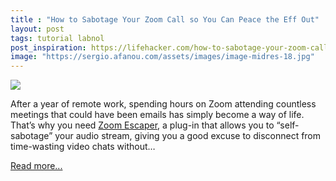 ```yaml
---
title : "How to Sabotage Your Zoom Call so You Can Peace the Eff Out"
layout: post
tags: tutorial labnol
post_inspiration: https://lifehacker.com/how-to-sabotage-your-zoom-call-so-you-can-peace-the-eff-1846635244
image: "https://sergio.afanou.com/assets/images/image-midres-18.jpg"
---
```


<img src="https://i.kinja-img.com/gawker-media/image/upload/s--rck2jBN8--/c_fit,fl_progressive,q_80,w_636/detorznjjfiaq39kniwz.jpg" /><p>After a year of remote work, spending hours on Zoom attending countless meetings that could have been emails has simply become a way of life. That’s why you need <a href="https://zoomescaper.com/" target="_blank" rel="noopener noreferrer">Zoom Escaper</a>, a plug-in that allows you to “self-sabotage” your audio stream, giving you a good excuse to disconnect from time-wasting video chats without…</p><p><a href="https://lifehacker.com/how-to-sabotage-your-zoom-call-so-you-can-peace-the-eff-1846635244">Read more...</a></p>